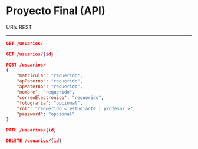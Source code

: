 # Proyecto Final (API)

URIs REST
<hr/>

```json
GET /usuarios/
```

```json
GET /usuarios/{id}
```

```json
POST /usuarios/
{
    "matricula": "requerido",
    "apPaterno": "requerido",
    "apMaterno": "requerido",
    "nombre": "requerido",
    "correoElectronico": "requerido",
    "fotografia": "opcional",
    "rol": "requerido < estudiante | profesor >",
    "password": "opcional"
}
```

```json
PATH /usuarios/{id}
```

```json
DELETE /usuarios/{id}
```
